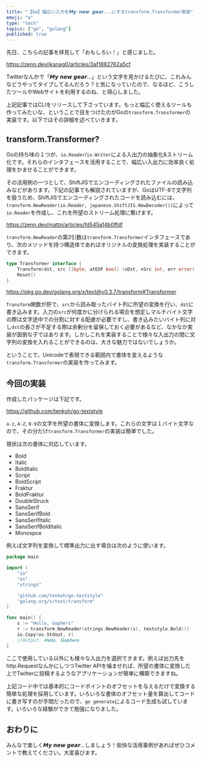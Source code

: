 ```yaml
---
title: "【Go】幅広い入力を𝙈𝙮 𝙣𝙚𝙬 𝙜𝙚𝙖𝙧...にするtransform.Transformer実装"
emoji: "⚙️"
type: "tech"
topics: ["go", "golang"]
published: true
---
```


先日、こちらの記事を拝見して「おもしろい！」と感じました。

https://zenn.dev/ikanag0/articles/3af1882762a5cf

Twitterなんかで「𝙈𝙮 𝙣𝙚𝙬 𝙜𝙚𝙖𝙧...」という文字を見かけるたびに、これみんなどうやってタイプしてるんだろう？と気になっていたので、なるほど、こうしたツールやWebサイトを利用するのね、と得心しました。

上記記事ではCLIをリリースして下さっています。もっと幅広く使えるツールも作ってみたいな、ということで目をつけたのがGoの`transform.Transformer`の実装です。以下ではその詳細を述べていきます。

## transform.Transformer?
Goの持ち味の１つが、`io.Reader`/`io.Writer`による入出力の抽象化&ストリーム化です。それらのインタフェースを活用することで、幅広い入出力に効率良く処理をかませることができます。

その活用例の一つとして、ShiftJISでエンコーディングされたファイルの読み込みなどがあります。下記の記事でも解説されていますが、GoはUTF-8で文字列を扱うため、ShiftJISでエンコーディングされたコードを読み込むには、`transform.NewReader(io.Reader, japanese.ShiftJIS.NewDecoder())`によって`io.Reader`を作成し、これを所望のストリーム処理に繋げます。

https://zenn.dev/mattn/articles/fd545a14b0ffdf

`transform.NewReader`の第2引数は`transform.Transformer`インタフェースであり、次のメソッドを持つ構造体であればオリジナルの変換処理を実装することができます。

```go
type Transformer interface {
	Transform(dst, src []byte, atEOF bool) (nDst, nSrc int, err error)
	Reset()
}
```

https://pkg.go.dev/golang.org/x/text@v0.3.7/transform#Transformer

`Transform`関数が肝で、`src`から読み取ったバイト列に所望の変換を行い、`dst`に書き込みます。入力の`src`が何度かに分けられる場合を想定しマルチバイト文字の際は文字途中での分割に対する配慮が必要ですし、書き込みたいバイト列に対し`dst`の長さが不足する際は余剰分を留保しておく必要があるなど、なかなか実装が面倒な子ではあります。しかしこれを実装することで様々な入出力の間に文字列の変換を入れることができるのは、大きな魅力ではないでしょうか。

ということで、Unicodeで表現できる範囲内で書体を変えるような`transform.Transformer`の実装を作ってみます。

## 今回の実装
作成したパッケージは下記です。

https://github.com/tenkoh/go-textstyle

`a-z`, `A-Z`, `0-9`の文字を所望の書体に変換します。これらの文字は１バイト文字なので、その分だけ`transform.Transformer`の実装は簡単でした。

現状は次の書体に対応しています。
- Bold
- Italic
- BoldItalic
- Script
- BoldScript
- Fraktur
- BoldFraktur
- DoubleStruck
- SansSerif
- SansSerifBold
- SansSerifItalic
- SansSerifBoldItalic
- Monospce

例えば文字列を変換して標準出力に出す場合は次のように使います。

```go
package main

import (
	"io"
	"os"
	"strings"

	"github.com/tenkoh/go-textstyle"
	"golang.org/x/text/transform"
)

func main() {
	s := "Hello, Gophers"
	r := transform.NewReader(strings.NewReader(s), textstyle.Bold())
	io.Copy(os.Stdout, r)
	//Output: 𝐇𝐞𝐥𝐥𝐨, 𝐆𝐨𝐩𝐡𝐞𝐫𝐬
}
```

ここで使用している以外にも様々な入出力を選択できます。例えば出力先をhttp.RequestなんかにしつつTwitter APIを噛ませれば、所望の書体に変換した上でTwitterに投稿するようなアプリケーションが簡単に構築できますね。

上記コード中では基本的にコードポイントのオフセットを与えるだけで変換する簡単な処理を採用しています。いろいろな書体のオフセット量を算出してコードに書き写すのが手間だったので、`go generate`によるコード生成も試しています。いろいろな経験ができて勉強になりました。

## おわりに
みんなで楽しく𝙈𝙮 𝙣𝙚𝙬 𝙜𝙚𝙖𝙧...しましょう！愉快な活用事例があればぜひコメントで教えてください。大変喜びます。